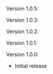 Version 1.0.5:


Version 1.0.3:


Version 1.0.2:


Version 1.0.1:


Version 1.0.0:

* Initial release

